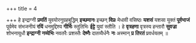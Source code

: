 +++
title = 4

+++
हे इन्द्राग्नी **प्रमतिं** युवयोरनुग्रहबुद्धिम् **इच्छमानः** इच्छन् **विप्रः** मेधावी वसिष्ठः **यशसं** यशसा युक्तं **पूर्वभाजं** पूर्वमेव संभजनीयं **रयिं** धनमुद्दिश्य **गीर्भिः** स्तुतिभिः **ईट्टे** युवां स्तौति । हे **वृत्रहणा** वृत्रस्य हन्तारौ **सुवज्रा** शोभनायुधौ **इन्द्राग्नी** **नव्येभिः** नवतरैः प्रशस्तैः **देष्णैः** दातव्यैर्धनैः **नः** अस्मान् **प्र** **तिरतं** प्रवर्धयतम् ॥